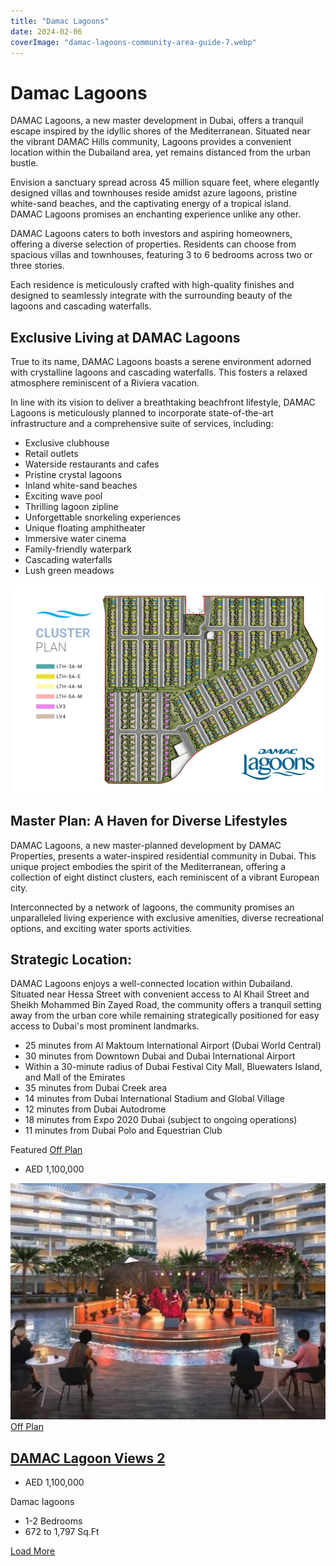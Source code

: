 ```yaml
---
title: "Damac Lagoons"
date: 2024-02-06
coverImage: "damac-lagoons-community-area-guide-7.webp"
---
```


# Damac Lagoons

DAMAC Lagoons, a new master development in Dubai, offers a tranquil escape inspired by the idyllic shores of the Mediterranean. Situated near the vibrant DAMAC Hills community, Lagoons provides a convenient location within the Dubailand area, yet remains distanced from the urban bustle.  
  
Envision a sanctuary spread across 45 million square feet, where elegantly designed villas and townhouses reside amidst azure lagoons, pristine white-sand beaches, and the captivating energy of a tropical island. DAMAC Lagoons promises an enchanting experience unlike any other.  
  
DAMAC Lagoons caters to both investors and aspiring homeowners, offering a diverse selection of properties. Residents can choose from spacious villas and townhouses, featuring 3 to 6 bedrooms across two or three stories. 

Each residence is meticulously crafted with high-quality finishes and designed to seamlessly integrate with the surrounding beauty of the lagoons and cascading waterfalls.

## Exclusive Living at DAMAC Lagoons

True to its name, DAMAC Lagoons boasts a serene environment adorned with crystalline lagoons and cascading waterfalls. This fosters a relaxed atmosphere reminiscent of a Riviera vacation.  
  
In line with its vision to deliver a breathtaking beachfront lifestyle, DAMAC Lagoons is meticulously planned to incorporate state-of-the-art infrastructure and a comprehensive suite of services, including:  
  

- Exclusive clubhouse
- Retail outlets
- Waterside restaurants and cafes
- Pristine crystal lagoons
- Inland white-sand beaches
- Exciting wave pool
- Thrilling lagoon zipline
- Unforgettable snorkeling experiences
- Unique floating amphitheater
- Immersive water cinema
- Family-friendly waterpark
- Cascading waterfalls
- Lush green meadows

![DAMAC Lagoons - Master Plan](images/damac-lagoons-community-masterplan-1000x662.png)

## Master Plan: A Haven for Diverse Lifestyles

DAMAC Lagoons, a new master-planned development by DAMAC Properties, presents a water-inspired residential community in Dubai. This unique project embodies the spirit of the Mediterranean, offering a collection of eight distinct clusters, each reminiscent of a vibrant European city. 

Interconnected by a network of lagoons, the community promises an unparalleled living experience with exclusive amenities, diverse recreational options, and exciting water sports activities.

## Strategic Location:

DAMAC Lagoons enjoys a well-connected location within Dubailand. Situated near Hessa Street with convenient access to Al Khail Street and Sheikh Mohammed Bin Zayed Road, the community offers a tranquil setting away from the urban core while remaining strategically positioned for easy access to Dubai's most prominent landmarks.

- 25 minutes from Al Maktoum International Airport (Dubai World Central)
- 30 minutes from Downtown Dubai and Dubai International Airport
- Within a 30-minute radius of Dubai Festival City Mall, Bluewaters Island, and Mall of the Emirates
- 35 minutes from Dubai Creek area
- 14 minutes from Dubai International Stadium and Global Village
- 12 minutes from Dubai Autodrome
- 18 minutes from Expo 2020 Dubai (subject to ongoing operations)
- 11 minutes from Dubai Polo and Equestrian Club

Featured [Off Plan](https://sevenluxuryrealestate.com/status/off-plan/)

- AED 1,100,000

 [![DAMAC Lagoon Views 2 - Seven Luxury Real Estate](images/damac-lagoon-views-2-Seven-Luxury-Real-Estate-4-1-592x444.webp)](https://sevenluxuryrealestate.com/dubai-property/damac-lagoon-views-2/)[Off Plan](https://sevenluxuryrealestate.com/status/off-plan/)

## [DAMAC Lagoon Views 2](https://sevenluxuryrealestate.com/dubai-property/damac-lagoon-views-2/)

- AED 1,100,000

Damac lagoons

- 1-2 Bedrooms
- 672 to 1,797 Sq.Ft

[Load More](#)
